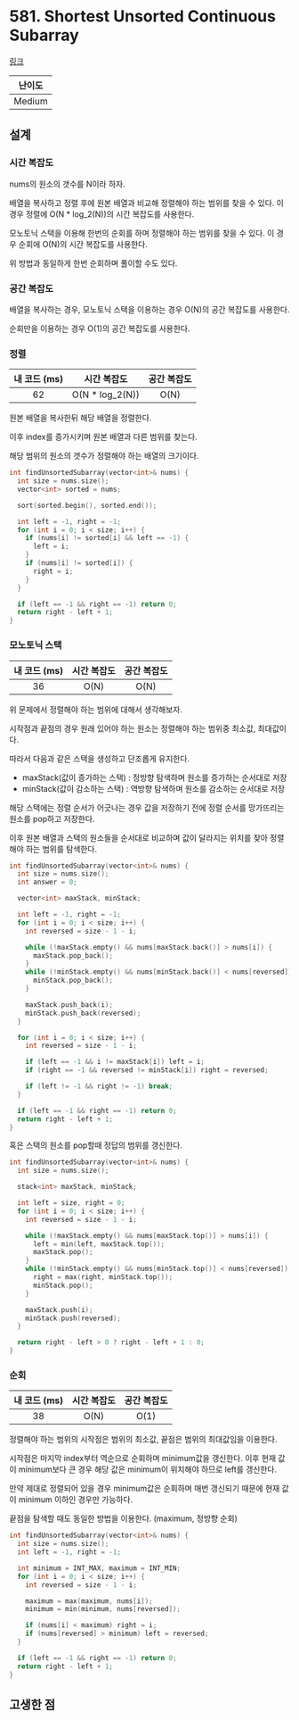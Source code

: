 # 581. Shortest Unsorted Continuous Subarray

[링크](https://leetcode.com/problems/shortest-unsorted-continuous-subarray/)

| 난이도 |
| :----: |
| Medium |

## 설계

### 시간 복잡도

nums의 원소의 갯수를 N이라 하자.

배열을 복사하고 정렬 후에 원본 배열과 비교해 정렬해야 하는 범위를 찾을 수 있다. 이 경우 정렬에 O(N \* log_2(N))의 시간 복잡도를 사용한다.

모노토닉 스택을 이용해 한번의 순회를 하며 정렬해야 하는 범위를 찾을 수 있다. 이 경우 순회에 O(N)의 시간 복잡도를 사용한다.

위 방법과 동일하게 한번 순회하며 풀이할 수도 있다.

### 공간 복잡도

배열을 복사하는 경우, 모노토닉 스택을 이용하는 경우 O(N)의 공간 복잡도를 사용한다.

순회만을 이용하는 경우 O(1)의 공간 복잡도를 사용한다.

### 정렬

| 내 코드 (ms) |   시간 복잡도    | 공간 복잡도 |
| :----------: | :--------------: | :---------: |
|      62      | O(N \* log_2(N)) |    O(N)     |

원본 배열을 복사한뒤 해당 배열을 정렬한다.

이후 index를 증가시키며 원본 배열과 다른 범위를 찾는다.

해당 범위의 원소의 갯수가 정렬해야 하는 배열의 크기이다.

```cpp
int findUnsortedSubarray(vector<int>& nums) {
  int size = nums.size();
  vector<int> sorted = nums;

  sort(sorted.begin(), sorted.end());

  int left = -1, right = -1;
  for (int i = 0; i < size; i++) {
    if (nums[i] != sorted[i] && left == -1) {
      left = i;
    }
    if (nums[i] != sorted[i]) {
      right = i;
    }
  }

  if (left == -1 && right == -1) return 0;
  return right - left + 1;
}
```

### 모노토닉 스택

| 내 코드 (ms) | 시간 복잡도 | 공간 복잡도 |
| :----------: | :---------: | :---------: |
|      36      |    O(N)     |    O(N)     |

위 문제에서 정렬해야 하는 범위에 대해서 생각해보자.

시작점과 끝점의 경우 원래 있어야 하는 원소는 정렬해야 하는 범위중 최소값, 최대값이다.

따라서 다음과 같은 스택을 생성하고 단조롭게 유지한다.

- maxStack(값이 증가하는 스택) : 정방향 탐색하며 원소를 증가하는 순서대로 저장
- minStack(값이 감소하는 스택) : 역방향 탐색하며 원소를 감소하는 순서대로 저장

해당 스택에는 정렬 순서가 어긋나는 경우 값을 저장하기 전에 정렬 순서를 망가뜨리는 원소를 pop하고 저장한다.

이후 원본 배열과 스택의 원소들을 순서대로 비교하며 값이 달라지는 위치를 찾아 정렬해야 하는 범위를 탐색한다.

```cpp
int findUnsortedSubarray(vector<int>& nums) {
  int size = nums.size();
  int answer = 0;

  vector<int> maxStack, minStack;

  int left = -1, right = -1;
  for (int i = 0; i < size; i++) {
    int reversed = size - 1 - i;

    while (!maxStack.empty() && nums[maxStack.back()] > nums[i]) {
      maxStack.pop_back();
    }
    while (!minStack.empty() && nums[minStack.back()] < nums[reversed]) {
      minStack.pop_back();
    }

    maxStack.push_back(i);
    minStack.push_back(reversed);
  }

  for (int i = 0; i < size; i++) {
    int reversed = size - 1 - i;

    if (left == -1 && i != maxStack[i]) left = i;
    if (right == -1 && reversed != minStack[i]) right = reversed;

    if (left != -1 && right != -1) break;
  }

  if (left == -1 && right == -1) return 0;
  return right - left + 1;
}
```

혹은 스택의 원소를 pop할때 정답의 범위를 갱신한다.

```cpp
int findUnsortedSubarray(vector<int>& nums) {
  int size = nums.size();

  stack<int> maxStack, minStack;

  int left = size, right = 0;
  for (int i = 0; i < size; i++) {
    int reversed = size - 1 - i;

    while (!maxStack.empty() && nums[maxStack.top()] > nums[i]) {
      left = min(left, maxStack.top());
      maxStack.pop();
    }
    while (!minStack.empty() && nums[minStack.top()] < nums[reversed]) {
      right = max(right, minStack.top());
      minStack.pop();
    }

    maxStack.push(i);
    minStack.push(reversed);
  }

  return right - left > 0 ? right - left + 1 : 0;
}
```

### 순회

| 내 코드 (ms) | 시간 복잡도 | 공간 복잡도 |
| :----------: | :---------: | :---------: |
|      38      |    O(N)     |    O(1)     |

정렬해야 하는 범위의 시작점은 범위의 최소값, 끝점은 범위의 최대값임을 이용한다.

시작점은 마지막 index부터 역순으로 순회하며 minimum값을 갱신한다. 이후 현재 값이 minimum보다 큰 경우 해당 값은 minimum이 위치해야 하므로 left를 갱신한다.

만약 제대로 정렬되어 있을 경우 minimum값은 순회하며 매번 갱신되기 때문에 현재 값이 minimum 이하인 경우만 가능하다.

끝점을 탐색할 때도 동일한 방법을 이용한다. (maximum, 정방향 순회)

```cpp
int findUnsortedSubarray(vector<int>& nums) {
  int size = nums.size();
  int left = -1, right = -1;

  int minimum = INT_MAX, maximum = INT_MIN;
  for (int i = 0; i < size; i++) {
    int reversed = size - 1 - i;

    maximum = max(maximum, nums[i]);
    minimum = min(minimum, nums[reversed]);

    if (nums[i] < maximum) right = i;
    if (nums[reversed] > minimum) left = reversed;
  }

  if (left == -1 && right == -1) return 0;
  return right - left + 1;
}
```

## 고생한 점

